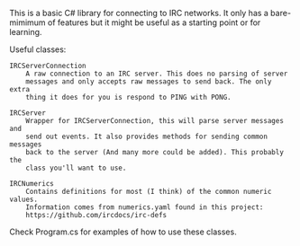 This is a basic C# library for connecting to IRC networks.
It only has a bare-mimimum of features but it might be useful as a starting point or for learning.

Useful classes:

	IRCServerConnection 
		A raw connection to an IRC server. This does no parsing of server
		messages and only accepts raw messages to send back. The only extra 
		thing it does for you is respond to PING with PONG.
	
	IRCServer  
		Wrapper for IRCServerConnection, this will parse server messages and 
		send out events. It also provides methods for sending common messages 
		back to the server (And many more could be added). This probably the
		class you'll want to use.
		
	IRCNumerics
		Contains definitions for most (I think) of the common numeric values. 
		Information comes from numerics.yaml found in this project: 
		https://github.com/ircdocs/irc-defs
	

Check Program.cs for examples of how to use these classes.